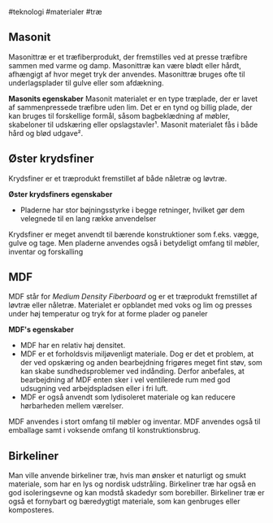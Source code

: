 #teknologi #materialer #træ

## Masonit
Masonittræ er et træfiberprodukt, der fremstilles ved at presse træfibre sammen med varme og damp. Masonittræ kan være blødt eller hårdt, afhængigt af hvor meget tryk der anvendes. Masonittræ bruges ofte til underlagsplader til gulve eller som afdækning.

**Masonits egenskaber**
Masonit materialet er en type træplade, der er lavet af sammenpressede træfibre uden lim. Det er en tynd og billig plade, der kan bruges til forskellige formål, såsom bagbeklædning af møbler, skabeloner til udskæring eller opslagstavler¹. Masonit materialet fås i både hård og blød udgave².

## Øster krydsfiner
Krydsfiner er et træprodukt fremstillet af både nåletræ og løvtræ. 

**Øster krydsfiners egenskaber**
- Pladerne har stor bøjningsstyrke i begge retninger, hvilket gør dem velegnede til en lang række anvendelser

Krydsfiner er meget anvendt til bærende konstruktioner som f.eks. vægge, gulve og tage. Men pladerne anvendes også i betydeligt omfang til møbler, inventar og forskalling

## MDF
MDF står for *Medium Density Fiberboard* og er et træprodukt fremstillet af løvtræ eller nåletræ. Materialet er opblandet med voks og lim og presses under høj temperatur og tryk for at forme plader og paneler

**MDF's egenskaber**
- MDF har en relativ høj densitet.
- MDF er et forholdsvis miljøvenligt materiale. Dog er det et problem, at der ved opskæring og anden bearbejdning frigøres meget fint støv, som kan skabe sundhedsproblemer ved indånding. Derfor anbefales, at bearbejdning af MDF enten sker i vel ventilerede rum med god udsugning ved arbejdspladsen eller i fri luft.
- MDF er også anvendt som lydisoleret materiale og kan reducere hørbarheden mellem værelser.

MDF anvendes i stort omfang til møbler og inventar. MDF anvendes også til emballage samt i voksende omfang til konstruktionsbrug.

## Birkeliner

Man ville anvende birkeliner træ, hvis man ønsker et naturligt og smukt materiale, som har en lys og nordisk udstråling. Birkeliner træ har også en god isoleringsevne og kan modstå skadedyr som borebiller. Birkeliner træ er også et fornybart og bæredygtigt materiale, som kan genbruges eller komposteres.